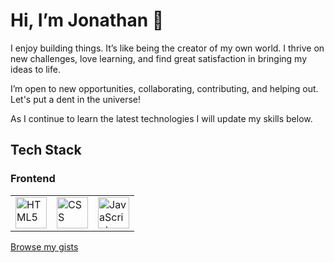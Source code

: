 <div>
  <h1>Hi, I’m Jonathan 👋</h1>
  <p>I enjoy building things. It’s like being the creator of my own world. I thrive on new challenges, love learning, and find great satisfaction in bringing my ideas to life.</p>
  <p>I’m open to new opportunities, collaborating, contributing, and helping out. Let's put a dent in the universe!</p>
  <p>As I continue to learn the latest technologies I will update my skills below.</p>
</div>

<div>
  <h2>Tech Stack</h2>
  
  <h3>Frontend</h3>
  <table>
    <tr>
      <td><img src="https://user-images.githubusercontent.com/25181517/192158954-f88b5814-d510-4564-b285-dff7d6400dad.png" alt="HTML5" width="50px" height="50px"></td>
      <td><img src="https://user-images.githubusercontent.com/25181517/183898674-75a4a1b1-f960-4ea9-abcb-637170a00a75.png" alt="CSS" width="50px" height="50px"></td>    
      <td><img src="https://user-images.githubusercontent.com/25181517/117447155-6a868a00-af3d-11eb-9cfe-245df15c9f3f.png" alt="JavaScript" width="50px" height="50px">
      </td>          
    </tr>
  </table>
</div>

<div>
    <a href="https://gist.github.com/jonathangi28">Browse my gists</a>
</div>

